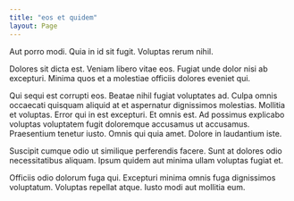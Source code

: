 ```yaml
---
title: "eos et quidem"
layout: Page
---
```

Aut porro modi. Quia in id sit fugit. Voluptas rerum nihil.
 Dolores sit dicta est. Veniam libero vitae eos. Fugiat unde dolor nisi ab excepturi. Minima quos et a molestiae officiis dolores eveniet qui.
 Qui sequi est corrupti eos. Beatae nihil fugiat voluptates ad. Culpa omnis occaecati quisquam aliquid at et aspernatur dignissimos molestias. Mollitia et voluptas.
Error qui in est excepturi. Et omnis est. Ad possimus explicabo voluptas voluptatem fugit doloremque accusamus ut accusamus. Praesentium tenetur iusto. Omnis qui quia amet. Dolore in laudantium iste.
 Suscipit cumque odio ut similique perferendis facere. Sunt at dolores odio necessitatibus aliquam. Ipsum quidem aut minima ullam voluptas fugiat et.
 Officiis odio dolorum fuga qui. Excepturi minima omnis fuga dignissimos voluptatum. Voluptas repellat atque. Iusto modi aut mollitia eum.
